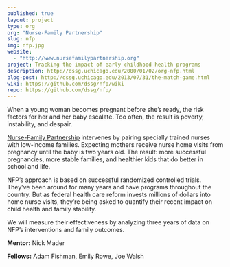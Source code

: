 ```yaml
---
published: true
layout: project
type: org
org: "Nurse-Family Partnership"
slug: nfp
img: nfp.jpg
website: 
  - "http://www.nursefamilypartnership.org"
project: Tracking the impact of early childhood health programs
description: http://dssg.uchicago.edu/2000/01/02/org-nfp.html
blog-post: http://dssg.uchicago.edu/2013/07/31/the-match-game.html 
wiki: https://github.com/dssg/nfp/wiki
repo: https://github.com/dssg/nfp/
---
```


<p>When a young woman becomes pregnant before she’s ready, the risk factors for her and her baby escalate. Too often, the result is poverty, instability, and despair. 

<p><a href="www.nursefamilypartnership.org">Nurse-Family Partnership</a> intervenes by pairing specially trained nurses with low-income families. Expecting mothers receive nurse home visits from pregnancy until the baby is two years old. The result: more successful pregnancies, more stable families, and healthier kids that do better in school and life.

<p>NFP’s approach is based on successful randomized controlled trials. They’ve been around for many years and have programs throughout the country. But as federal health care reform invests millions of dollars into home nurse visits, they’re being asked to quantify their recent impact on child health and family stability.

<p>We will measure their effectiveness by analyzing three years of data on NFP’s interventions and family outcomes.

<p><b>Mentor:</b> Nick Mader

<p><b>Fellows:</b> Adam Fishman, Emily Rowe, Joe Walsh 